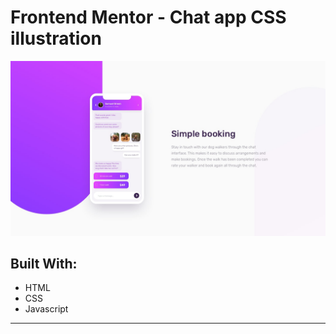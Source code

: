 # Frontend Mentor - Chat app CSS illustration

![Design preview for the Chat app CSS illustration coding challenge](./design/desktop-design.jpg)

## Built With:

-  HTML
-  CSS
-  Javascript

---
